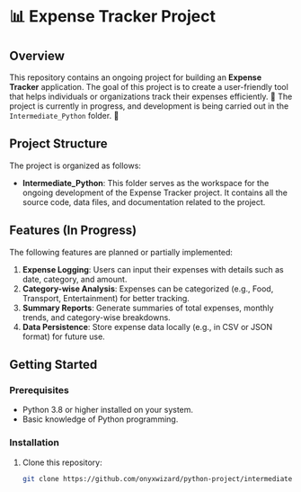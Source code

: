 # 📊 Expense Tracker Project

## Overview

This repository contains an ongoing project for building an **Expense Tracker** application. The goal of this project is to create a user-friendly tool that helps individuals or organizations track their expenses efficiently. 🚀 The project is currently in progress, and development is being carried out in the `Intermediate_Python` folder. 📂

## Project Structure

The project is organized as follows:

- **Intermediate_Python**: This folder serves as the workspace for the ongoing development of the Expense Tracker project. It contains all the source code, data files, and documentation related to the project.

## Features (In Progress)

The following features are planned or partially implemented:

1. **Expense Logging**: Users can input their expenses with details such as date, category, and amount.
2. **Category-wise Analysis**: Expenses can be categorized (e.g., Food, Transport, Entertainment) for better tracking.
3. **Summary Reports**: Generate summaries of total expenses, monthly trends, and category-wise breakdowns.
4. **Data Persistence**: Store expense data locally (e.g., in CSV or JSON format) for future use.

## Getting Started

### Prerequisites

- Python 3.8 or higher installed on your system.
- Basic knowledge of Python programming.

### Installation

1. Clone this repository:
   ```bash
   git clone https://github.com/onyxwizard/python-project/intermediate/expense-tracker.git